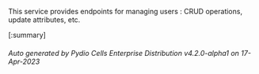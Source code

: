 






This service provides endpoints for managing users : CRUD operations, update attributes, etc.

[:summary]

###### Auto generated by Pydio Cells Enterprise Distribution v4.2.0-alpha1 on 17-Apr-2023
